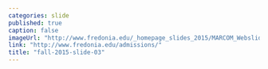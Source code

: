 ```yaml
---
categories: slide
published: true
caption: false
imageUrl: "http://www.fredonia.edu/_homepage_slides_2015/MARCOM_Webslides_2015-3.jpg"
link: "http://www.fredonia.edu/admissions/"
title: "fall-2015-slide-03"
---
```


